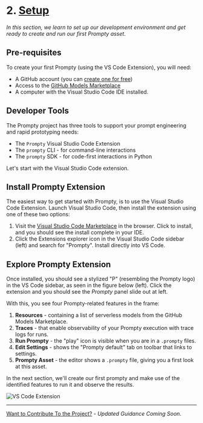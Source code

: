 # 2. [Setup](https://www.prompty.ai/docs/getting-started/setup) 



_In this section, we learn to set up our development environment and get ready to create and run our first Prompty asset_.

## Pre-requisites

To create your first Prompty (using the VS Code Extension), you will need:

- A GitHub account (you can [create one for free](https://github.com/signup))
- Access to the [GitHub Models Marketplace](https://github.com/marketplace/models)
- A computer with the Visual Studio Code IDE installed.

## Developer Tools

The Prompty project has three tools to support your prompt engineering and rapid prototyping needs:

- The `Prompty` Visual Studio Code Extension 
- The `prompty` CLI - for command-line interactions
- The `prompty` SDK - for code-first interactions in Python

Let's start with the Visual Studio Code extension.

## Install Prompty Extension

The easiest way to get started with Prompty, is to use the Visual Studio Code Extension. Launch Visual Studio Code, then install the extension using one of these two options:

1. Visit the [Visual Studio Code Marketplace](https://marketplace.visualstudio.com/items?itemName=ms-toolsai.prompty) in the browser. Click to install, and you should see the install complete in your IDE.
1. Click the Extensions explorer icon in the Visual Studio Code sidebar (left) and search for "Prompty". Install directly into VS Code.

## Explore Prompty Extension

Once installed, you should see a stylized "P" (resembling the Prompty logo) in the VS Code sidebar, as seen in the figure below (left). Click the extension and you should see the _Prompty_ panel slide out at left. 

With this, you see four Prompty-related features in the frame:

1. **Resources** - containing a list of serverless models from the GitHub Models Marketplace.
1. **Traces** - that enable observability of your Prompty execution with trace logs for runs.
1. **Run Prompty** - the "play" icon is visible when you are in a `.prompty` files.
1. **Edit Settings** - shows the "Prompty default" tab on toolbar that links to settings.
1. **Prompty Asset** - the editor shows a `.prompty` file, giving you a first look at this asset.

In the next section, we'll create our first prompty and make use of the identified features to run it and observe the results.

![VS Code Extension](../assets/img/prompty-vscode.png)



---
[Want to Contribute To the Project?](/docs/contributing/) - _Updated Guidance Coming Soon_.
